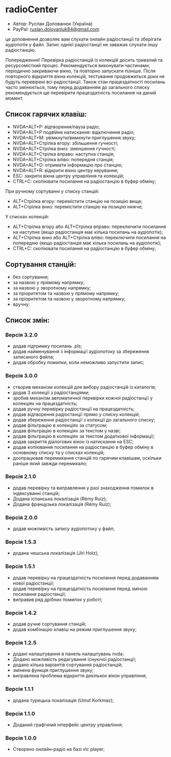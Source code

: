 # radioCenter

* Автор: Руслан Долованюк (Україна)
* PayPal: ruslan.dolovaniuk84@gmail.com

це доповнення дозволяє вам слухати онлайн радіостанції та зберігати аудіопотік у файл.
Запис однієї радіостанції не заважає слухати іншу радіостанцію.

Попередження!
Перевірка радіостанцій із колекцій досить тривалий та ресурсомісткий процес.
Рекомендується виконувати частинами, періодично закриваючи вікно, та повторно запускати пізніше.
Після повторного відкриття вікна колекцій, тестування продовжиться доки не будуть перевірені всі радіостанції.
Також стан працездатності посилань часто змінюється, тому перед додаванням до загального списку рекомендується ще перевірити працездатність посилання на даний момент.


## Список гарячих клавіш:
* NVDA+ALT+P: відтворення/пауза радіо;
* NVDA+ALT+P подвійне натискання: відключення радіо;
* NVDA+ALT+M: увімкнути/вимкнути приглушення звуку;
* NVDA+ALT+Стрілка вгору: збільшення гучності;
* NVDA+ALT+Стрілка вниз: зменшення гучності;
* NVDA+ALT+Стрілка вправо: наступна станція;
* NVDA+ALT+Стрілка вліво: попередня станція;
* NVDA+ALT+O: отримати інформацію про станцію;
* NVDA+ALT+R: відкрити вікно центру керування;
* ESC: закрити вікна центру управління та колекцій;
* CTRL+C: скопіювати посилання на радіостанцію в буфер обміну;

При ручному сортуванні у списку станцій:
* ALT+Стрілка вгору: перемістити станцію на позицію вище;
* ALT+Стрілка вниз: перемістити станцію на позицію нижче;

У списках колекцій:
* ALT+Стрілка вгору або ALT+Стрілка вправо: переключити посилання на наступне (якщо радіостанція має кілька посилань на аудіопотік);
* ALT+Стрілка вниз або ALT+Стрілка вліво: переключити посилання на попередню (якщо радіостанція має кілька посилань на аудіопотік);
* CTRL+C: скопіювати посилання на радіостанцію в буфер обміну;

## Сортування станцій:
* без сортування;
* за назвою у прямому напрямку;
* за назвою у зворотному напрямку;
* за пріоритетом та назвою у прямому напрямку;
* за пріоритетом та назвою у зворотному напрямку;
* вручну;

## Список змін:
### Версія 3.2.0
* додав підтримку посилань .pls;
* додав найменування з інформації аудіопотоку за збереження записаного файла;
* додав обробку помилки, коли неможливо запустити запис;

### Версія 3.0.0
* створив механізм колекцій для вибору радіостанцій із каталогів;
* додав 3 колекції з радіостанціями;
* зробив механізм автоматичної перевірки кожної радіостанції у колекціях на працездатність;
* додав ручну перевірку радіостанції на працездатність;
* додав відтворення радіостанції прямо у списку колекцій;
* додав збереження радіостанції з колекції до загального списку;
* додав фільтрацію в колекціях за статусом;
* додав фільтрацію в колекціях за текстом у назві;
* додав фільтрацію в колекціях за текстом додаткової інформації;
* додав закриття діалогових вікон із натискання на ESC;
* додав копіювання посилання на радіостанцію в буфер обміну в основному списку та у списках колекцій;
* доопрацював перемикання станцій по гарячим клавішам, оскільки раніше який завжди перемикало;

### Версія 2.1.0
* додав перевірку та виправлення у разі знаходження помилок в індексуванні станцій;
* Додана іспанська локалізація (Rémy Ruiz);
* Додана французька локалізація (Rémy Ruiz);

### Версія 2.0.0
* додав можливість запису аудіопотоку у файл;

### Версія 1.5.3
* додана чешська локалізація (Jiri Holz);

### Версія 1.5.1
* додав перевірку на працездатність посилання перед додаванням нової радіостанції;
* додав перевірку на працездатність посилання перед зміною посилання радіостанції;
* виправив ряд дрібних помилок у роботі;

### Версія 1.4.2
* додав ручне сортування станцій;
* додав комбінацію клавіш на режим приглушення звуку;

### Версія 1.2.5
* додані налаштування в панель налаштувань nvda;
* Додано можливість редагування існуючої радіостанції;
* додано кілька варіантів сортування радіостанцій;
* змінена функція приглушення звуку;
* виправлена ​​проблема відкриття декількох вікон управління;

### Версія 1.1.1
* додана турецька локалізація (Umut Korkmaz);

### Версія 1.1.0
* Доданий графічний інтерфейс центру управління;

### Версія 1.0.0
* Створено онлайн-радіо на базі vlc player;
